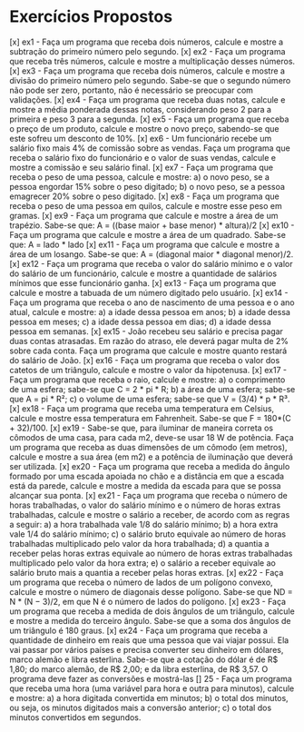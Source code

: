 # Exercícios Propostos

[x] ex1 - Faça um programa que receba dois números, calcule e mostre a subtração do primeiro número pelo segundo.
[x] ex2 - Faça um programa que receba três números, calcule e mostre a multiplicação desses números.
[x] ex3 - Faça um programa que receba dois números, calcule e mostre a divisão do primeiro número pelo segundo. Sabe-se que o segundo número não pode ser zero, portanto, não é necessário se preocupar com validações.
[x] ex4 - Faça um programa que receba duas notas, calcule e mostre a média ponderada dessas notas, considerando peso 2 para a primeira e peso 3 para a segunda.
[x] ex5 - Faça um programa que receba o preço de um produto, calcule e mostre o novo preço, sabendo-se que este sofreu um desconto de 10%.
[x] ex6 - Um funcionário recebe um salário fixo mais 4% de comissão sobre as vendas. Faça um programa que receba o salário fixo do funcionário e o valor de suas vendas, calcule e mostre a comissão e seu salário final.
[x] ex7 - Faça um programa que receba o peso de uma pessoa, calcule e mostre:
    a) o novo peso, se a pessoa engordar 15% sobre o peso digitado;
    b) o novo peso, se a pessoa emagrecer 20% sobre o peso digitado.
[x] ex8 - Faça um programa que receba o peso de uma pessoa em quilos, calcule e mostre esse peso em gramas.
[x] ex9 - Faça um programa que calcule e mostre a área de um trapézio. Sabe-se que: A = ((base maior + base menor) * altura)/2
[x] ex10 - Faça um programa que calcule e mostre a área de um quadrado. Sabe-se que: A = lado * lado
[x] ex11 - Faça um programa que calcule e mostre a área de um losango. Sabe-se que: A = (diagonal maior * diagonal menor)/2.
[x] ex12 - Faça um programa que receba o valor do salário mínimo e o valor do salário de um funcionário, calcule e mostre a quantidade de salários mínimos que esse funcionário ganha.
[x] ex13 - Faça um programa que calcule e mostre a tabuada de um número digitado pelo usuário.
[x] ex14 - Faça um programa que receba o ano de nascimento de uma pessoa e o ano atual, calcule e mostre:
    a) a idade dessa pessoa em anos;
    b) a idade dessa pessoa em meses;
    c) a idade dessa pessoa em dias;
    d) a idade dessa pessoa em semanas.
[x] ex15 - João recebeu seu salário e precisa pagar duas contas atrasadas. Em razão do atraso, ele deverá pagar multa de 2% sobre cada conta. Faça um programa que calcule e mostre quanto restará do salário de João.
[x] ex16 - Faça um programa que receba o valor dos catetos de um triângulo, calcule e mostre o valor da hipotenusa.
[x] ex17 - Faça um programa que receba o raio, calcule e mostre:
    a) o comprimento de uma esfera; sabe-se que C = 2 * pi * R;
    b) a área de uma esfera; sabe-se que A = pi * R²;
    c) o volume de uma esfera; sabe-se que V = (3/4) * p * R³.
[x] ex18 - Faça um programa que receba uma temperatura em Celsius, calcule e mostre essa temperatura em Fahrenheit. Sabe-se que F = 180*(C + 32)/100.
[x] ex19 - Sabe-se que, para iluminar de maneira correta os cômodos de uma casa, para cada m2, deve-se usar 18 W de potência. Faça um programa que receba as duas dimensões de um cômodo (em metros), calcule e mostre a sua área (em m2) e a potência de iluminação que deverá ser utilizada.
[x] ex20 - Faça um programa que receba a medida do ângulo formado por uma escada apoiada no chão e a distância em que a escada está da parede, calcule e mostre a medida da escada para que se possa alcançar sua ponta.
[x] ex21 - Faça um programa que receba o número de horas trabalhadas, o valor do salário mínimo e o número
de horas extras trabalhadas, calcule e mostre o salário a receber, de acordo com as regras a seguir:
    a) a hora trabalhada vale 1/8 do salário mínimo;
    b) a hora extra vale 1/4 do salário mínimo;
    c) o salário bruto equivale ao número de horas trabalhadas multiplicado pelo valor da hora trabalhada;
    d) a quantia a receber pelas horas extras equivale ao número de horas extras trabalhadas multiplicado pelo valor
    da hora extra;
    e) o salário a receber equivale ao salário bruto mais a quantia a receber pelas horas extras.
[x] ex22 - Faça um programa que receba o número de lados de um polígono convexo, calcule e mostre o número
de diagonais desse polígono. Sabe-se que ND = N * (N − 3)/2, em que N é o número de lados do polígono.
[x] ex23 - Faça um programa que receba a medida de dois ângulos de um triângulo, calcule e mostre a medida do
terceiro ângulo. Sabe-se que a soma dos ângulos de um triângulo é 180 graus.
[x] ex24 - Faça um programa que receba a quantidade de dinheiro em reais que uma pessoa que vai viajar possui. Ela
vai passar por vários países e precisa converter seu dinheiro em dólares, marco alemão e libra esterlina. Sabe-se que a cotação do dólar é de R$ 1,80; do marco alemão, de R$ 2,00; e da libra esterlina, de R$ 3,57. O programa deve fazer as conversões e mostrá-las
[] 25 - Faça um programa que receba uma hora (uma variável para hora e outra para minutos), calcule e
mostre:
    a) a hora digitada convertida em minutos;
    b) o total dos minutos, ou seja, os minutos digitados mais a conversão anterior;
    c) o total dos minutos convertidos em segundos.